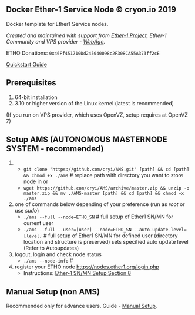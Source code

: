 ## Docker Ether-1 Service Node © cryon.io 2019

Docker template for Ether1 Service nodes.

*Created and maintained with support from [Ether-1 Project](https://ether1.org/), Ether-1 Community and VPS provider - [WebAge](https://clients.webage.online/order/main/packages/Kernel-based%20Virtual%20Machine/?group_id=6).*

ETHO Donations: `0x46Ff451710Dd245040098c2F308CA55A373ff2cE`

[Quickstart Guide](https://github.com/cryi/docker-etho-sn/wiki/Quick-Start-with-AMS)

## Prerequisites 

1. 64-bit installation
2. 3.10 or higher version of the Linux kernel (latest is recommended)

(If you run on VPS provider, which uses OpenVZ, setup requires at OpenVZ 7)

## Setup AMS (AUTONOMOUS MASTERNODE SYSTEM - recommended)

1. - `git clone "https://github.com/cryi/AMS.git" [path] && cd [path] && chmod +x ./ams` # replace path with directory you want to store node in
   or 
   - `wget https://github.com/cryi/AMS/archive/master.zip && unzip -o master.zip && mv ./AMS-master [path] && cd [path] && chmod +x ./ams`
2. one of commands below depending of your preference (run as *root* or use *sudo*)
    - `./ams --full --node=ETHO_SN` # full setup of Ether1 SN/MN for current user
    - `./ams --full --user=[user] --node=ETHO_SN --auto-update-level=[level]` # full setup of Ether1 SN/MN for defined user (directory location and structure is preserved) sets specified auto update level (Refer to Autoupdates)
3.  logout, login and check node status
    - `./ams --node-info` #     
4. register your ETHO node https://nodes.ether1.org/login.php
    - Instructions: [Ether-1 SN/MN Setup Section 8](https://docs.ether1.org/masternodes/installing-uninstalling-ether-1-nodes/setting-up-ether-1-mn-sn#section-8-node-dashboard-verification-process-an-explanation-on-how-to-finalize-the-node-set-up-the-process-on-the-ether-1-website)

## Manual Setup (non AMS)

Recommended only for advance users. Guide - [Manual Setup](https://github.com/cryi/docker-etho-sn/wiki/Manual-Setup).
